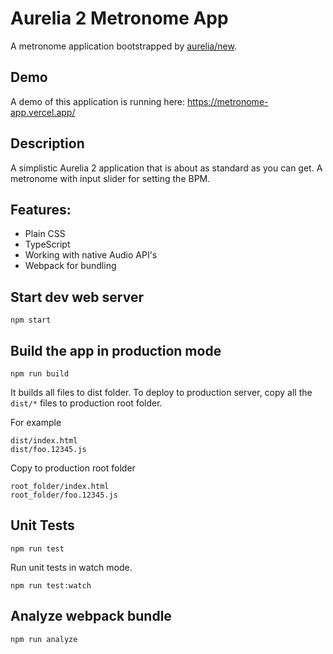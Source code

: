 # Aurelia 2 Metronome App

A metronome application bootstrapped by [aurelia/new](https://github.com/aurelia/new).

## Demo

A demo of this application is running here: https://metronome-app.vercel.app/

## Description

A simplistic Aurelia 2 application that is about as standard as you can get. A metronome with input slider for setting the BPM.

## Features:

- Plain CSS
- TypeScript
- Working with native Audio API's
- Webpack for bundling

## Start dev web server

    npm start

## Build the app in production mode

    npm run build

It builds all files to dist folder. To deploy to production server, copy all the `dist/*` files to production root folder.

For example
```
dist/index.html
dist/foo.12345.js
```
Copy to production root folder
```
root_folder/index.html
root_folder/foo.12345.js
```

## Unit Tests

    npm run test

Run unit tests in watch mode.

    npm run test:watch


## Analyze webpack bundle

    npm run analyze
